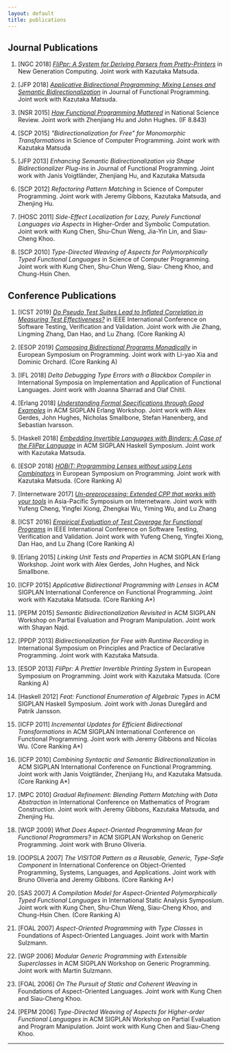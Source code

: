 ```yaml
---
layout: default
title: publications
---
```


## Journal Publications

1. [NGC 2018] [*FliPpr: A System for Deriving Parsers from Pretty-Printers*](./Papers/NGC18.pdf) in New Generation Computing.Joint work with Kazutaka Matsuda.
1. [JFP 2018] [*Applicative Bidirectional Programming: Mixing Lenses and Semantic Bidirectionalization*](./Papers/JFP18.pdf)in Journal of Functional Programming. Joint work with Kazutaka Matsuda. 
1. [NSR 2015] [*How Functional Programming Mattered*](./Papers/NSR15.pdf) in National Science Review. Joint work withZhenjiang Hu and John Hughes. (IF 8.843)
1. [SCP 2015] *"Bidirectionalization for Free" for Monomorphic Transformations* in Science of ComputerProgramming. Joint work with Kazutaka Matsuda

1. [JFP 2013] *Enhancing Semantic Bidirectionalization via Shape Bidirectionalizer Plug-ins* in Journal ofFunctional Programming. Joint work with Janis Voigtländer, Zhenjiang Hu, and KazutakaMatsuda
1. [SCP 2012] *Refactoring Pattern Matching* in Science of Computer Programming. Joint work withJeremy Gibbons, Kazutaka Matsuda, and Zhenjing Hu.
1. [HOSC 2011] *Side-Effect Localization for Lazy, Purely Functional Languages via Aspects* in Higher-Orderand Symbolic Computation. Joint work with Kung Chen, Shu-Chun Weng, Jia-Yin Lin,and Siau-Cheng Khoo.
1. [SCP 2010] *Type-Directed Weaving of Aspects for Polymorphically Typed Functional Languages* inScience of Computer Programming. Joint work with Kung Chen, Shu-Chun Weng, Siau-Cheng Khoo, and Chung-Hsin Chen.

## Conference Publications

1. [ICST 2019] [*Do Pseudo Test Suites Lead to Inflated Correlation in Measuring Test Effectiveness?*](./Papers/ICST19.pdf) in IEEE International Conference on Software Testing, Verification and Validation. Joint work with Jie Zhang, Lingming Zhang, Dan Hao, and Lu Zhang. (Core Ranking A)

1. [ESOP 2019] [*Composing Bidirectional Programs Monadically*](./Papers/ESOP19.pdf) in European Symposium on Programming. Joint work with Li-yao Xia and Dominic Orchard. (Core Ranking A)

1. [IFL 2018] *Delta Debugging Type Errors with a Blackbox Compiler* in International Symposia onImplementation and Application of Functional Languages. Joint work with Joanna Sharradand Olaf Chitil.
1. [Erlang 2018] [*Understanding Formal Specifications through Good Examples*](./Papers/Erlang18.pdf) in ACM SIGPLAN ErlangWorkshop. Joint work with Alex Gerdes, John Hughes, Nicholas Smallbone, StefanHanenberg, and Sebastian Ivarsson.
1. [Haskell 2018] [*Embedding Invertible Languages with Binders: A Case of the FliPpr Language*](./Papers/Haskell18.pdf) in ACMSIGPLAN Haskell Symposium. Joint work with Kazutaka Matsuda.
1. [ESOP 2018] [*HOBiT: Programming Lenses without using Lens Combinators*](./Papers/ESOP18.pdf) in European Symposiumon Programming. Joint work with Kazutaka Matsuda.(Core Ranking A)
1. [Internetware 2017] [*Un-preprocessing: Extended CPP that works with your tools*](./Papers/Internetware17.pdf) in Asia-Pacific Symposiumon Internetware. Joint work with Yufeng Cheng, Yingfei Xiong, Zhengkai Wu, Yiming Wu,and Lu Zhang

1. [ICST 2016] [*Empirical Evaluation of Test Coverage for Functional Programs*](./Papers/ICST16.pdf) in IEEE InternationalConference on Software Testing, Verification and Validation. Joint work with YufengCheng, Yingfei Xiong, Dan Hao, and Lu Zhang(Core Ranking A)

1. [Erlang 2015] *Linking Unit Tests and Properties* in ACM SIGPLAN Erlang Workshop. Joint work withAlex Gerdes, John Hughes, and Nick Smallbone.1. [ICFP 2015] *Applicative Bidirectional Programming with Lenses* in ACM SIGPLAN International Conferenceon Functional Programming. Joint work with Kazutaka Matsuda.(Core Ranking A*)
1. [PEPM 2015] *Semantic Bidirectionalization Revisited* in ACM SIGPLAN Workshop on Partial Evaluationand Program Manipulation. Joint work with Shayan Najd.1. [PPDP 2013] *Bidirectionalization for Free with Runtime Recording* in International Symposium on Principlesand Practice of Declarative Programming. Joint work with Kazutaka Matsuda.1. [ESOP 2013] *FliPpr: A Prettier Invertible Printing System* in European Symposium on Programming.Joint work with Kazutaka Matsuda.(Core Ranking A)
2. [Haskell 2012] *Feat: Functional Enumeration of Algebraic Types* in ACM SIGPLAN Haskell Symposium.Joint work with Jonas Duregård and Patrik Jansson.1. [ICFP 2011] *Incremental Updates for Efficient Bidirectional Transformations* in ACM SIGPLAN InternationalConference on Functional Programming. Joint work with Jeremy Gibbons andNicolas Wu.(Core Ranking A*)
1. [ICFP 2010] *Combining Syntactic and Semantic Bidirectionalization* in ACM SIGPLAN InternationalConference on Functional Programming. Joint work with Janis Voigtländer, Zhenjiang Hu,and Kazutaka Matsuda.(Core Ranking A*)
1. [MPC 2010] *Gradual Refinement: Blending Pattern Matching with Data Abstraction* in InternationalConference on Mathematics of Program Construction. Joint work with Jeremy Gibbons,Kazutaka Matsuda, and Zhenjing Hu.1. [WGP 2009] *What Does Aspect-Oriented Programming Mean for Functional Programmers?* in ACMSIGPLAN Workshop on Generic Programming. Joint work with Bruno Oliveria.1. [OOPSLA 2007] *The VISITOR Pattern as a Reusable, Generic, Type-Safe Component* in InternationalConference on Object-Oriented Programming, Systems, Languages, and Applications.Joint work with Bruno Oliveria and Jeremy Gibbons.(Core Ranking A*)1. [SAS 2007] *A Compilation Model for Aspect-Oriented Polymorphically Typed Functional Languages*in International Static Analysis Symposium. Joint work with Kung Chen, Shu-Chun Weng,Siau-Cheng Khoo, and Chung-Hsin Chen.(Core Ranking A)
1. [FOAL 2007] *Aspect-Oriented Programming with Type Classes* in Foundations of Aspect-Oriented Languages.Joint work with Martin Sulzmann.1. [WGP 2006] *Modular Generic Programming with Extensible Superclasses* in ACM SIGPLAN Workshopon Generic Programming. Joint work with Martin Sulzmann.1. [FOAL 2006] *On The Pursuit of Static and Coherent Weaving* in Foundations of Aspect-OrientedLanguages. Joint work with Kung Chen and Siau-Cheng Khoo.1. [PEPM 2006] *Type-Directed Weaving of Aspects for Higher-order Functional Languages* in ACM SIGPLANWorkshop on Partial Evaluation and Program Manipulation. Joint work with KungChen and Siau-Cheng Khoo.---
